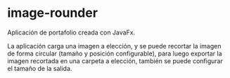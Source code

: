 # image-rounder
Aplicación de portafolio creada con JavaFx. 

La aplicación carga una imagen a elección, y se puede recortar la imagen de forma circular (tamaño y posición configurable), para luego exportar la imagen recortada en una carpeta a elección, también se puede configurar el tamaño de la salida.

